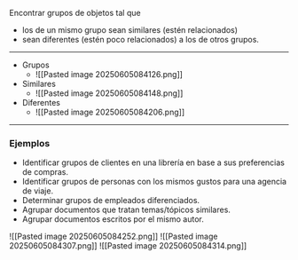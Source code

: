 Encontrar grupos de objetos tal que 
- los de un mismo grupo sean similares (estén relacionados) 
- sean diferentes (estén poco relacionados) a los de otros grupos.
***
- Grupos
	- ![[Pasted image 20250605084126.png]]
- Similares
	- ![[Pasted image 20250605084148.png]]
- Diferentes
	- ![[Pasted image 20250605084206.png]]
***
### Ejemplos

- Identificar grupos de clientes en una librería en base a sus preferencias de compras.  
- Identificar grupos de personas con los mismos gustos para una agencia de viaje.  
- Determinar grupos de empleados diferenciados.  
- Agrupar documentos que tratan temas/tópicos similares.  
- Agrupar documentos escritos por el mismo autor.

![[Pasted image 20250605084252.png]]
![[Pasted image 20250605084307.png]]
![[Pasted image 20250605084314.png]]